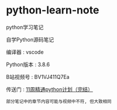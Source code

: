 # python-learn-note
python学习笔记


自学Python源码笔记

编译器 : vscode

Python版本 : 3.8.6

B站视频号 : BV1VJ411Q7Ea

传送门 : [11周精通python计划（完结）](https://www.bilibili.com/video/BV1VJ411Q7Ea)

```部分笔记中的章节内容可能与视频中不符, 但大致相同```
